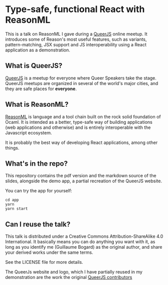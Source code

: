 # Type-safe, functional React with ReasonML

This is a talk on ReasonML I gave during a [QueerJS](https://queerjs.com/) online meetup.
It introduces some of Reason's most useful features, such as variants, pattern-matching, JSX support and JS 
interoperability using a React application as a demonstration.

## What is QueerJS?

[QueerJS](https://queerjs.com/) is a meetup for everyone where Queer Speakers take the stage. QueerJS meetups
are organized in several of the world's major cities, and they are safe places for **everyone**.

## What is ReasonML?

[ReasonML](https://reasonml.github.io/) is language and a tool chain built on the rock solid foundation of Ocaml. It is intended as a better,
type-safe way of building applications (web applications and otherwise) and is entirely interoperable with
the Javascript ecosystem.

It is probably the best way of developing React applications, among other things.

## What's in the repo?

This repository contains the pdf version and the markdown source of the slides, alongside the demo app, a partial
recreation of the QueerJS website.

You can try the app for yourself:

```
cd app
yarn
yarn start
```

## Can I reuse the talk?

This talk is distributed under a Creative Commons Attribution-ShareAlike 4.0 International. It basically means you can do anything you want with it, as long as you identify me (Guillaume Bogard) as the original author, and share your derived works under the same terms.

See the LICENSE file for more details.

The QueerJs website and logo, which I have partially reused in my demonstration are the work the original
[QueerJS contributors](https://github.com/queerjs/website/graphs/contributors)
